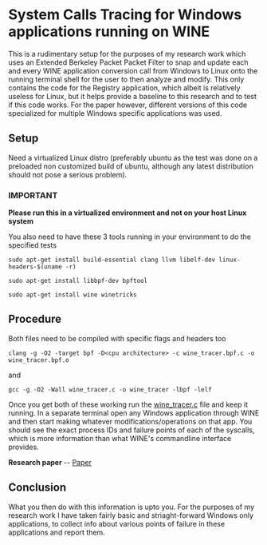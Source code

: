 # System Calls Tracing for Windows applications running on WINE
This is a rudimentary setup for the purposes of my research work which uses an Extended Berkeley Packet Packet Filter to snap and update each and every WINE application conversion call from
Windows to Linux onto the running terminal shell for the user to then analyze and modify. This only contains the code for the Registry application, which albeit is relatively useless for Linux, but it helps provide a baseline to this research and to test if this code works. For the paper however, different versions of this code specialized for multiple Windows specific applications was used.
## Setup
Need a virtualized Linux distro (preferably ubuntu as the test was done on a preloaded non customized build of ubuntu, although any latest distribution should not pose a serious problem).  

### IMPORTANT
**Please run this in a virtualized environment and not on your host Linux system**

You also need to have these 3 tools running in your environment to do the specified tests
```
sudo apt-get install build-essential clang llvm libelf-dev linux-headers-$(uname -r)
```
```
sudo apt-get install libbpf-dev bpftool
```
```
sudo apt-get install wine winetricks
```

## Procedure
Both files need to be compiled with specific flags and headers too
```
clang -g -O2 -target bpf -D<cpu architecture> -c wine_tracer.bpf.c -o wine_tracer.bpf.o
```
and
```
gcc -g -O2 -Wall wine_tracer.c -o wine_tracer -lbpf -lelf

```
Once you get both of these working run the [wine_tracer.c](src/wine_tracer.c) file and keep it running. In a separate terminal open any Windows application through WINE and then start making whatever modifications/operations on that app. 
You should see the exact process IDs and failure points of each of the syscalls, which is more information than what WINE's commandline interface provides.

**Research paper** -- [Paper](https://drive.google.com/file/d/1iEmdWTe1Sq02hziKgXIeAcCMyLIYS1-E/view)

## Conclusion
What you then do with this information is upto you. For the purposes of my research work I have taken fairly basic and striaght-forward Windows only applications, to collect info about various points of failure in these applications and report them.
